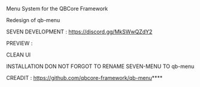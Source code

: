 Menu System for the QBCore Framework

Redesign of qb-menu

SEVEN DEVELOPMENT : https://discord.gg/MkSWwQZdY2

PREVIEW :

CLEAN UI

INSTALLATION
DON NOT FORGOT TO RENAME SEVEN-MENU TO qb-menu

CREADIT : https://github.com/qbcore-framework/qb-menu****
